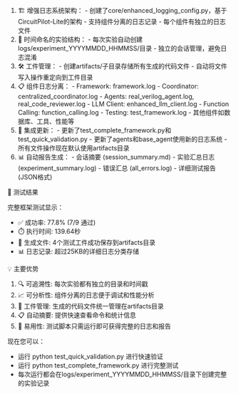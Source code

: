   1. 🏗️  增强日志系统架构：
    - 创建了core/enhanced_logging_config.py，基于CircuitPilot-Lite的架构
    - 支持组件分离的日志记录
    - 每个组件有独立的日志文件
  2. 📅 时间命名的实验结构：
    - 每次实验自动创建logs/experiment_YYYYMMDD_HHMMSS/目录
    - 独立的会话管理，避免日志混淆
  3. 🛠️  工件管理：
    - 创建artifacts/子目录存储所有生成的代码文件
    - 自动将文件写入操作重定向到工件目录
  4. 📋 组件日志分离：
    - Framework: framework.log
    - Coordinator: centralized_coordinator.log
    - Agents: real_verilog_agent.log, real_code_reviewer.log
    - LLM Client: enhanced_llm_client.log
    - Function Calling: function_calling.log
    - Testing: test_framework.log
    - 其他组件如数据库、工具、性能等
  5. 🔧 集成更新：
    - 更新了test_complete_framework.py和test_quick_validation.py
    - 更新了agents和base_agent使用新的日志系统
    - 所有文件操作现在默认使用artifacts目录
  6. 📊 自动报告生成：
    - 会话摘要 (session_summary.md)
    - 实验汇总日志 (experiment_summary.log)
    - 错误汇总 (all_errors.log)
    - 详细测试报告 (JSON格式)

  🎯 测试结果

  完整框架测试显示：
  - ✅ 成功率: 77.8% (7/9 通过)
  - ⏱️  执行时间: 139.64秒
  - 📁 生成文件: 4个测试工件成功保存到artifacts目录
  - 📊 日志记录: 超过25KB的详细日志分类存储

  💡 主要优势

  1. 🔍 可追溯性: 每次实验都有独立的目录和时间戳
  2. 📈 可分析性: 组件分离的日志便于调试和性能分析
  3. 🎯 工件管理: 生成的代码文件统一管理在artifacts目录
  4. 📋 自动摘要: 提供快速查看命令和统计信息
  5. 🔧 易用性: 测试脚本只需运行即可获得完整的日志和报告

  现在您可以：
  - 运行 python test_quick_validation.py 进行快速验证
  - 运行 python test_complete_framework.py 进行完整测试
  - 每次运行都会在logs/experiment_YYYYMMDD_HHMMSS/目录下创建完整的实验记录